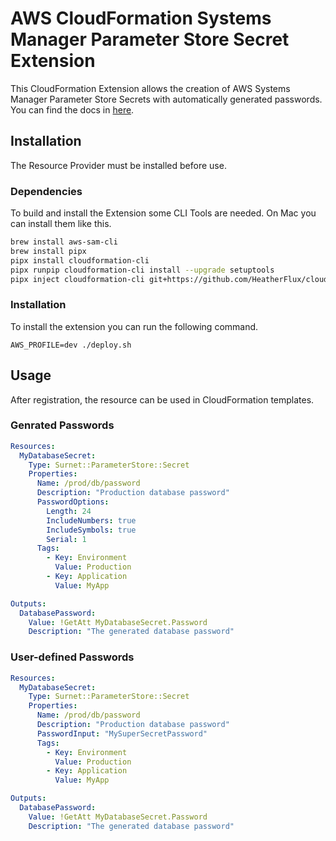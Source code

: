 # AWS CloudFormation Systems Manager Parameter Store Secret Extension

This CloudFormation Extension allows the creation of AWS Systems Manager Parameter Store Secrets with automatically generated passwords.
You can find the docs in [here](./docs/README.md).

## Installation

The Resource Provider must be installed before use.

### Dependencies

To build and install the Extension some CLI Tools are needed.
On Mac you can install them like this.

```bash
brew install aws-sam-cli
brew install pipx
pipx install cloudformation-cli
pipx runpip cloudformation-cli install --upgrade setuptools
pipx inject cloudformation-cli git+https://github.com/HeatherFlux/cloudformation-cli-typescript-plugin.git@bugfix/arch-1058-fix-dependency-and-python --force
```

### Installation

To install the extension you can run the following command.

`AWS_PROFILE=dev ./deploy.sh`

## Usage

After registration, the resource can be used in CloudFormation templates.

### Genrated Passwords

```yaml
Resources:
  MyDatabaseSecret:
    Type: Surnet::ParameterStore::Secret
    Properties:
      Name: /prod/db/password
      Description: "Production database password"
      PasswordOptions:
        Length: 24
        IncludeNumbers: true
        IncludeSymbols: true
        Serial: 1
      Tags:
        - Key: Environment
          Value: Production
        - Key: Application
          Value: MyApp

Outputs:
  DatabasePassword:
    Value: !GetAtt MyDatabaseSecret.Password
    Description: "The generated database password"
```

### User-defined Passwords

```yaml
Resources:
  MyDatabaseSecret:
    Type: Surnet::ParameterStore::Secret
    Properties:
      Name: /prod/db/password
      Description: "Production database password"
      PasswordInput: "MySuperSecretPassword"
      Tags:
        - Key: Environment
          Value: Production
        - Key: Application
          Value: MyApp

Outputs:
  DatabasePassword:
    Value: !GetAtt MyDatabaseSecret.Password
    Description: "The generated database password"
```
